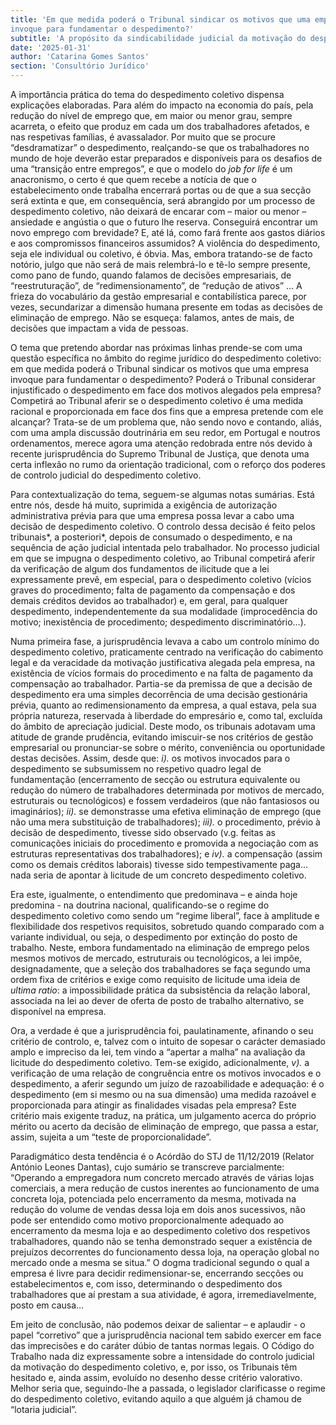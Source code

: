 ```yaml
---
title: 'Em que medida poderá o Tribunal sindicar os motivos que uma empresa
invoque para fundamentar o despedimento?'
subtitle: 'A propósito da sindicabilidade judicial da motivação do despedimento coletivo na jurisprudência recente'
date: '2025-01-31'
author: 'Catarina Gomes Santos'
section: 'Consultório Jurídico'
---
```


A importância prática do tema do despedimento coletivo dispensa explicações elaboradas.  Para além do impacto na economia do país, pela redução do nível de emprego que, em maior ou menor grau, sempre acarreta, o efeito que produz em cada um dos trabalhadores afetados, e nas respetivas famílias, é avassalador. Por muito que se procure “desdramatizar” o despedimento, realçando-se que os trabalhadores no mundo de hoje deverão estar preparados e disponíveis para os desafios de uma “transição entre empregos”, e que o modelo do *job for life* é um anacronismo, o certo é que quem recebe a notícia de que o estabelecimento onde trabalha encerrará portas ou de que a sua secção será extinta e que, em consequência, será abrangido por um processo de despedimento coletivo, não deixará de encarar com – maior ou menor – ansiedade e angústia o que o futuro lhe reserva. Conseguirá encontrar um novo emprego com brevidade? E, até lá, como fará frente aos gastos diários e aos compromissos financeiros assumidos?  A violência do despedimento, seja ele individual ou coletivo, é óbvia. Mas, embora tratando-se de facto notório, julgo que não será de mais relembrá-lo e tê-lo sempre presente, como pano de fundo, quando falamos de decisões empresariais, de “reestruturação”, de “redimensionamento”, de “redução de ativos” … A frieza do vocabulário da gestão empresarial e contabilística parece, por vezes, secundarizar a dimensão humana presente em todas as decisões de eliminação de emprego.  Não se esqueça: falamos, antes de mais, de decisões que impactam a vida de pessoas. 

O tema que pretendo abordar nas próximas linhas prende-se com uma questão específica no âmbito do regime jurídico do despedimento coletivo: em que medida poderá o Tribunal sindicar os motivos que uma empresa invoque para fundamentar o despedimento? Poderá o Tribunal considerar injustificado o despedimento em face dos motivos alegados pela empresa? Competirá ao Tribunal aferir se o despedimento coletivo é uma medida racional e proporcionada em face dos fins que a empresa pretende com ele alcançar? Trata-se de um problema que, não sendo novo e contando, aliás, com uma ampla discussão doutrinária em seu redor, em Portugal e noutros ordenamentos, merece agora uma atenção redobrada entre nós devido à recente jurisprudência do Supremo Tribunal de Justiça, que denota uma certa inflexão no rumo da orientação tradicional, com o reforço dos poderes de controlo judicial do despedimento coletivo. 

Para contextualização do tema, seguem-se algumas notas sumárias. Está entre nós, desde há muito, suprimida a exigência de autorização administrativa prévia para que uma empresa possa levar a cabo uma decisão de despedimento coletivo. O controlo dessa decisão é feito pelos tribunais*, a posteriori*, depois de consumado o despedimento, e na sequência de ação judicial intentada pelo trabalhador.  No processo judicial em que se impugna o despedimento coletivo, ao Tribunal competirá aferir da verificação de algum dos fundamentos de ilicitude que a lei expressamente prevê, em especial, para o despedimento coletivo (vícios graves do procedimento; falta de pagamento da compensação e dos demais créditos devidos ao trabalhador) e, em geral, para qualquer despedimento, independentemente da sua modalidade (improcedência do motivo; inexistência de procedimento; despedimento discriminatório…). 

Numa primeira fase, a jurisprudência levava a cabo um controlo mínimo do despedimento coletivo, praticamente centrado na verificação do cabimento legal e da veracidade da motivação justificativa alegada pela empresa, na existência de vícios formais do procedimento e na falta de pagamento da compensação ao trabalhador. Partia-se da premissa de que a decisão de despedimento era uma simples decorrência de uma decisão gestionária prévia, quanto ao redimensionamento da empresa, a qual estava, pela sua própria natureza, reservada à liberdade do empresário e, como tal, excluída do âmbito de apreciação judicial. Deste modo, os tribunais adotavam uma atitude de grande prudência, evitando imiscuir-se nos critérios de gestão empresarial ou pronunciar-se sobre o mérito, conveniência ou oportunidade destas decisões. Assim, desde que: *i).* os motivos invocados para o despedimento se subsumissem no respetivo quadro legal de fundamentação (encerramento de secção ou estrutura equivalente ou redução do número de trabalhadores determinada por motivos de mercado, estruturais ou tecnológicos) e fossem verdadeiros (que não fantasiosos ou imaginários); *ii).* se demonstrasse uma efetiva eliminação de emprego (que não uma mera substituição de trabalhadores); *iii).* o procedimento, prévio à decisão de despedimento, tivesse sido observado (v.g. feitas as comunicações iniciais do procedimento e promovida a negociação com as estruturas representativas dos trabalhadores); e *iv).* a compensação (assim como os demais créditos laborais) tivesse sido tempestivamente paga… nada seria de apontar à licitude de um concreto despedimento coletivo. 

Era este, igualmente, o entendimento que predominava – e ainda hoje predomina \- na doutrina nacional, qualificando-se o regime do despedimento coletivo como sendo um “regime liberal”, face à amplitude e flexibilidade dos respetivos requisitos, sobretudo quando comparado com a variante individual, ou seja, o despedimento por extinção do posto de trabalho. Neste, embora fundamentado na eliminação de emprego pelos mesmos motivos de mercado, estruturais ou tecnológicos, a lei impõe, designadamente, que a seleção dos trabalhadores se faça segundo uma ordem fixa de critérios e exige como  requisito de licitude uma ideia de *ultima ratio*: a impossibilidade prática da subsistência da relação laboral, associada na lei ao dever de oferta de posto de trabalho alternativo, se disponível na empresa. 

Ora, a verdade é que a jurisprudência foi, paulatinamente, afinando o seu critério de controlo, e, talvez com o intuito de sopesar o carácter demasiado amplo e impreciso da lei, tem vindo a “apertar a malha” na avaliação da licitude do despedimento coletivo. Tem-se exigido, adicionalmente, *v).* a verificação de uma relação de congruência entre os motivos invocados e o despedimento, a aferir segundo um juízo de razoabilidade e adequação: é o despedimento (em si mesmo ou na sua dimensão) uma medida razoável e proporcionada para atingir as finalidades visadas pela empresa? Este critério mais exigente traduz, na prática, um julgamento acerca do próprio mérito ou acerto da decisão de eliminação de emprego, que passa a estar, assim, sujeita a um “teste de proporcionalidade”. 

Paradigmático desta tendência é o Acórdão do STJ de 11/12/2019 (Relator António Leones Dantas), cujo sumário se transcreve parcialmente: “Operando a empregadora num concreto mercado através de várias lojas comerciais, a mera redução de custos inerentes ao funcionamento de uma concreta loja, potenciada pelo encerramento da mesma, motivada na redução do volume de vendas dessa loja em dois anos sucessivos, não pode ser entendido como motivo proporcionalmente adequado ao encerramento da mesma loja e ao despedimento coletivo dos respetivos trabalhadores, quando não se tenha demonstrado sequer a existência de prejuízos decorrentes do funcionamento dessa loja, na operação global no mercado onde a mesma se situa.” O dogma tradicional segundo o qual a empresa é livre para decidir redimensionar-se, encerrando secções ou estabelecimentos e, com isso, determinando o despedimento dos trabalhadores que aí prestam a sua atividade, é agora, irremediavelmente, posto em causa…

Em jeito de conclusão, não podemos deixar de salientar – e aplaudir \- o papel “corretivo” que a jurisprudência nacional tem sabido exercer em face das imprecisões e do caráter dúbio de tantas normas legais. O Código do Trabalho nada diz expressamente sobre a intensidade do controlo judicial da motivação do despedimento coletivo, e, por isso, os Tribunais têm hesitado e, ainda assim, evoluído no desenho desse critério valorativo. Melhor seria que, seguindo-lhe a passada, o legislador clarificasse o regime do despedimento coletivo, evitando aquilo a que alguém já chamou de “lotaria judicial”. 

[^1]:  Professora assistente convidada da Escola de Direito da UCP Porto; doutoranda em ciências jurídico-empresariais (menção em Direito Laboral) pela FDUC. 
